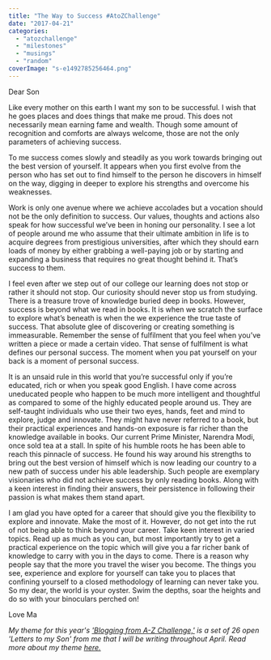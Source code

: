 ```yaml
---
title: "The Way to Success #AtoZChallenge"
date: "2017-04-21"
categories: 
  - "atozchallenge"
  - "milestones"
  - "musings"
  - "random"
coverImage: "s-e1492785256464.png"
---
```


Dear Son

Like every mother on this earth I want my son to be successful. I wish that he goes places and does things that make me proud. This does not necessarily mean earning fame and wealth. Though some amount of recognition and comforts are always welcome, those are not the only parameters of achieving success.

To me success comes slowly and steadily as you work towards bringing out the best version of yourself. It appears when you first evolve from the person who has set out to find himself to the person he discovers in himself on the way, digging in deeper to explore his strengths and overcome his weaknesses.

Work is only one avenue where we achieve accolades but a vocation should not be the only definition to success. Our values, thoughts and actions also speak for how successful we’ve been in honing our personality. I see a lot of people around me who assume that their ultimate ambition in life is to acquire degrees from prestigious universities, after which they should earn loads of money by either grabbing a well-paying job or by starting and expanding a business that requires no great thought behind it. That’s success to them.

I feel even after we step out of our college our learning does not stop or rather it should not stop. Our curiosity should never stop us from studying. There is a treasure trove of knowledge buried deep in books. However, success is beyond what we read in books. It is when we scratch the surface to explore what’s beneath is when the we experience the true taste of success. That absolute glee of discovering or creating something is immeasurable. Remember the sense of fulfilment that you feel when you’ve written a piece or made a certain video. That sense of fulfilment is what defines our personal success. The moment when you pat yourself on your back is a moment of personal success.

It is an unsaid rule in this world that you’re successful only if you’re educated, rich or when you speak good English. I have come across uneducated people who happen to be much more intelligent and thoughtful as compared to some of the highly educated people around us. They are self-taught individuals who use their two eyes, hands, feet and mind to explore, judge and innovate. They might have never referred to a book, but their practical experiences and hands-on exposure is far richer than the knowledge available in books. Our current Prime Minister, Narendra Modi, once sold tea at a stall. In spite of his humble roots he has been able to reach this pinnacle of success. He found his way around his strengths to bring out the best version of himself which is now leading our country to a new path of success under his able leadership. Such people are exemplary visionaries who did not achieve success by only reading books. Along with a keen interest in finding their answers, their persistence in following their passion is what makes them stand apart.

I am glad you have opted for a career that should give you the flexibility to explore and innovate. Make the most of it. However, do not get into the rut of not being able to think beyond your career. Take keen interest in varied topics. Read up as much as you can, but most importantly​ try to get a practical experience on the topic which will give you a far richer bank of knowledge to carry with you in the days to come. There is a reason why people say that the more you travel the wiser you become. The things you see, experience and explore for yourself can take you to places that confining yourself to a closed methodology of learning can never take you. So my dear, the world is your oyster. Swim the depths, soar the heights and do so with your binoculars perched on!

Love Ma

_My theme for this year's ['Blogging from A-Z Challenge,'](http://www.a-to-zchallenge.com/) is a set of 26 open 'Letters to my Son' from me that I will be writing throughout April. Read more about my theme [here.](http://ifsbutsandsetcs.com/2017/03/theme-reveal-atozchallenge-2017-letters-to-my-son/)_
